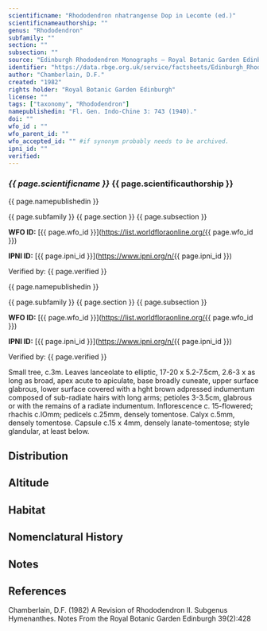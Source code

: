```yaml
---
scientificname: "Rhododendron nhatrangense Dop in Lecomte (ed.)"
scientificnameauthorship: ""
genus: "Rhododendron"
subfamily: ""
section: ""
subsection: ""
source: "Edinburgh Rhododendron Monographs – Royal Botanic Garden Edinburgh"
identifier: "https://data.rbge.org.uk/service/factsheets/Edinburgh_Rhododendron_Monographs.xhtml"
author: "Chamberlain, D.F."
created: "1982"
rights holder: "Royal Botanic Garden Edinburgh"
license: ""
tags: ["taxonomy", "Rhododendron"]
namepublishedin: "Fl. Gen. Indo-Chine 3: 743 (1940)."
doi: ""
wfo_id : ""
wfo_parent_id: ""
wfo_accepted_id: "" #if synonym probably needs to be archived.                      
ipni_id: ""
verified:
---
```

### _{{ page.scientificname }}_ {{ page.scientificauthorship }}
 {{ page.namepublishedin }}

{{ page.subfamily }} {{ page.section }} {{ page.subsection }}

**WFO ID:** [{{ page.wfo_id }}](https://list.worldfloraonline.org/{{ page.wfo_id }})

**IPNI ID:** [{{ page.ipni_id }}](https://www.ipni.org/n/{{ page.ipni_id }})

Verified by: {{ page.verified }}

 {{ page.namepublishedin }}

{{ page.subfamily }} {{ page.section }} {{ page.subsection }}

**WFO ID:** [{{ page.wfo_id }}](https://list.worldfloraonline.org/{{ page.wfo_id }})

**IPNI ID:** [{{ page.ipni_id }}](https://www.ipni.org/n/{{ page.ipni_id }})

Verified by: {{ page.verified }}



Small tree, c.3m. Leaves lanceolate to elliptic, 17-20 x 5.2-7.5cm, 2.6-3 x as long as broad, apex acute to apiculate, base broadly cuneate, upper surface glabrous, lower surface covered with a hght brown adpressed indumentum composed of sub-radiate hairs with long arms; petioles 3-3.5cm, glabrous or with the remains of a radiate indumentum. Inflorescence c. 15-flowered; rhachis c.lOmm; pedicels c.25mm, densely tomentose. Calyx c.5mm, densely tomentose. Capsule c.15 x 4mm, densely lanate-tomentose; style glandular, at least below.

## Distribution


## Altitude


## Habitat


## Nomenclatural History

                       
## Notes


## References

Chamberlain, D.F. (1982) A Revision of Rhododendron II. Subgenus Hymenanthes. Notes From the Royal Botanic Garden Edinburgh 39(2):428
